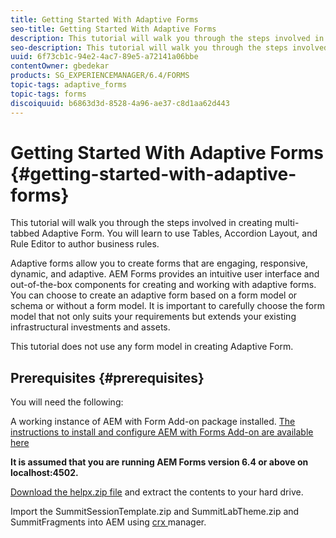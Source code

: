 ```yaml
---
title: Getting Started With Adaptive Forms
seo-title: Getting Started With Adaptive Forms
description: This tutorial will walk you through the steps involved in creating multi-tabbed Adaptive Form. You will learn to use Tables, Accordion Layout, and Rule Editor to author business rules. 
seo-description: This tutorial will walk you through the steps involved in creating multi-tabbed Adaptive Form. You will learn to use Tables, Accordion Layout, and Rule Editor to author business rules. 
uuid: 6f73cb1c-94e2-4ac7-89e5-a72141a06bbe
contentOwner: gbedekar
products: SG_EXPERIENCEMANAGER/6.4/FORMS
topic-tags: adaptive_forms
topic-tags: forms
discoiquuid: b6863d3d-8528-4a96-ae37-c8d1aa62d443
---
```


# Getting Started With Adaptive Forms {#getting-started-with-adaptive-forms}

This tutorial will walk you through the steps involved in creating multi-tabbed Adaptive Form. You will learn to use Tables, Accordion Layout, and Rule Editor to author business rules. 

Adaptive forms allow you to create forms that are engaging, responsive, dynamic, and adaptive. AEM Forms provides an intuitive user interface and out-of-the-box components for creating and working with adaptive forms. You can choose to create an adaptive form based on a form model or schema or without a form model. It is important to carefully choose the form model that not only suits your requirements but extends your existing infrastructural investments and assets.

This tutorial does not use any form model in creating Adaptive Form.

## Prerequisites {#prerequisites}

You will need the following:

A working instance of AEM with Form Add-on package installed. [The instructions to install and configure AEM with Forms Add-on are available here](/help/forms/adaptive-forms/installing-aem-form-on-windows-tutorial-use.md)

**It is assumed that you are running AEM Forms version 6.4 or above on localhost:4502.**

[Download the helpx.zip file](assets/helpx.zip) and extract the contents to your hard drive.

Import the SummitSessionTemplate.zip and SummitLabTheme.zip and SummitFragments into AEM using [crx ](http://localhost:4502/crx/packmgr/index.jsp)manager.

